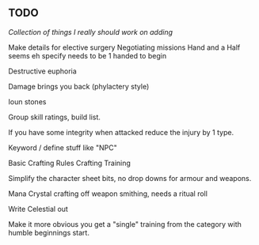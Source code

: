 ## TODO

*Collection of things I really should work on adding*

Make details for elective surgery 
Negotiating missions
Hand and a Half seems eh specify needs to be 1 handed to begin

Destructive euphoria

Damage brings you back (phylactery style)

Ioun stones

Group skill ratings, build list.

If you have some integrity when attacked reduce the injury by 1 type.

Keyword / define stuff like "NPC"

Basic Crafting Rules
Crafting Training

Simplify the character sheet bits, no drop downs for armour and weapons.

Mana Crystal crafting off weapon smithing, needs a ritual roll

Write Celestial out

Make it more obvious you get a "single" training from the category with humble beginnings start.


